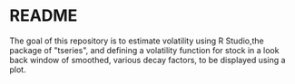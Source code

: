 # README
The goal of this repository is to estimate volatility using R Studio,the package of "tseries", and defining a volatility function for stock in a look back window of smoothed, various decay factors, to be displayed using a plot.  
